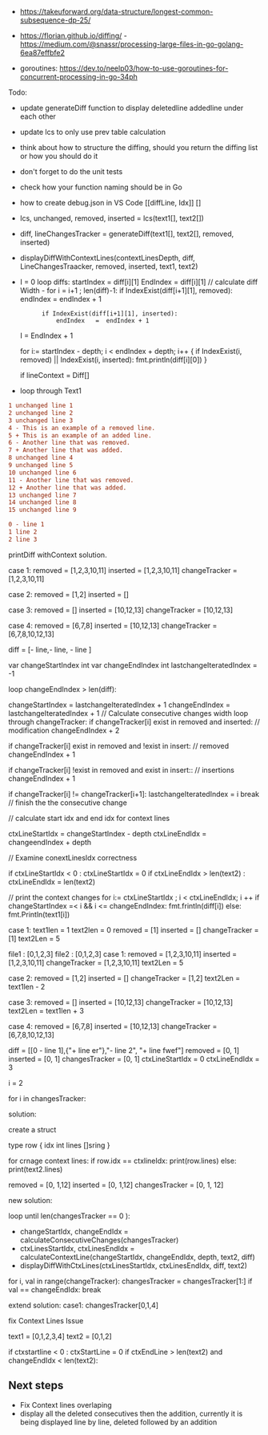 - https://takeuforward.org/data-structure/longest-common-subsequence-dp-25/
- https://florian.github.io/diffing/
-https://medium.com/@snassr/processing-large-files-in-go-golang-6ea87effbfe2

- goroutines: https://dev.to/neelp03/how-to-use-goroutines-for-concurrent-processing-in-go-34ph

Todo:
- update generateDiff function to display deletedline addedline under each other
- update lcs to only use prev table calculation
- think about how to structure the diffing, should you return the diffing list or how you should do it
- don't forget to do the unit tests
- check how your function naming should be in Go
- how to create debug.json in VS Code
[[diffLine, Idx]]
[]
- lcs, unchanged, removed, inserted = lcs(text1[], text2[])
- diff, lineChangesTracker = generateDiff(text1[], text2[], removed, inserted)
- displayDiffWithContextLines(contextLinesDepth, diff, LineChangesTraacker, removed, inserted, text1, text2)
- I = 0
loop diffs:
    startIndex = diff[i][1]
    EndIndex   = diff[i][1]
         // calculate diff Width
        - for i = i+1 ; len(diff)-1:
            if IndexExist(diff[i+1][1], removed):
                endIndex   =  endIndex + 1
            
            if IndexExist(diff[i+1][1], inserted):
                endIndex   =  endIndex + 1

    
    I = EndIndex + 1

    for i:= startIndex - depth; i < endIndex + depth; i++ {
        if IndexExist(i, removed) || IndexExist(i, inserted):
           fmt.println(diff[i][0])
    }
    
    if 
                lineContext =  Diff[]   
    <!-- startIndexOftheCurrentChange
    endIndexofOftheCurrentChange
   - get indexof current diffLine
   - calculateCurrentDiffContextLines(curentDiffLineIndex, lineChangesTracker, depth)
        startIndex =   currentDiffLineIndex - depth
        endIndex   =  currentDiffLineIndex + depth
        
        if startIndex == -1:
           startIndex = 0

        if endIndex > len(text1) - 1:
           endIndex = len(text1) -1   
        i = 0
        for {
           if currentDiffLineIndex + 1 = 
        } -->

- loop through Text1
    


```diff text
1 unchanged line 1
2 unchanged line 2
3 unchanged line 3
4 - This is an example of a removed line.
5 + This is an example of an added line.
6 - Another line that was removed.
7 + Another line that was added.
8 unchanged line 4
9 unchanged line 5
10 unchanged line 6
11 - Another line that was removed.
12 + Another line that was added.
13 unchanged line 7
14 unchanged line 8
15 unchanged line 9
```

```diff
0 - line 1
1 line 2 
2 line 3
```


printDiff withContext solution.

case 1:
removed = [1,2,3,10,11]
inserted = [1,2,3,10,11]
changeTracker = [1,2,3,10,11]

case 2:
removed = [1,2]
inserted = []

case 3:
removed = []
inserted = [10,12,13]
changeTracker = [10,12,13]

case 4:
removed = [6,7,8]
inserted = [10,12,13]
changeTracker = [6,7,8,10,12,13]


diff = [- line,- line, - line ]



var changeStartIndex int
var changeEndIndex int
lastchangeIteratedIndex = -1

loop changeEndIndex > len(diff):

changeStartIndex = lastchangeIteratedIndex + 1
changeEndIndex  = lastchangeIteratedIndex + 1
// Calculate consecutive changes width
loop through changeTracker:
   if changeTracker[i] exist in removed and inserted:
   // modification
   changeEndIndex + 2

   if changeTracker[i] exist in removed and !exist in insert:
   // removed
   changeEndIndex + 1

   if changeTracker[i] !exist in removed and exist in insert::
   // insertions
   changeEndIndex + 1

   if changeTracker[i] != changeTracker[i+1]:
      lastchangeIteratedIndex = i
      break
      // finish the the consecutive change

// calculate start idx and end idx for context lines

ctxLineStartIdx = changeStartIndex - depth
ctxLineEndIdx = changeendIndex + depth

// Examine conextLinesIdx correctness

if ctxLineStartIdx < 0  : ctxLineStartIdx = 0
if ctxLineEndIdx > len(text2) : ctxLineEndIdx = len(text2)

// print the context changes
for i:= ctxLineStartIdx ; i < ctxLineEndIdx; i ++
   if changeStartIndex =< i && i <= changeEndIndex:
      fmt.frintln(diff[i])
   else:
      fmt.Println(text1[i])


case 1:
text1len = 1
text2len = 0
removed = [1]
inserted = []
changeTracker = [1]
text2Len = 5


file1 : [0,1,2,3]
file2 : [0,1,2,3]
case 1:
removed = [1,2,3,10,11]
inserted = [1,2,3,10,11]
changeTracker = [1,2,3,10,11]
text2Len = 5



case 2:
removed = [1,2]
inserted = []
changeTracker = [1,2]
text2Len = text1len - 2

case 3:
removed = []
inserted = [10,12,13]
changeTracker = [10,12,13]
text2Len = text1len + 3

case 4:
removed = [6,7,8]
inserted = [10,12,13]
changeTracker = [6,7,8,10,12,13]






diff = [[0 - line 1],{"+ line er"},"- line 2", "+ line fwef"]
removed = [0, 1]
inserted = [0, 1]
changesTracker = [0, 1]
ctxLineStartIdx = 0 
ctxLineEndIdx = 3

i = 2


for i in changesTracker:


solution:

create a struct

type row {
   idx int
   lines []sring
}

for crnage context lines:
if row.idx == ctxlineIdx:
   print(row.lines)
else:
   print(text2.lines)   


removed = [0, 1,12]
inserted = [0, 1,12]
changesTracker = [0, 1, 12]


new solution:

loop until len(changesTracker == 0 ):

- changeStartIdx, changeEndIdx = calculateConsecutiveChanges(changesTracker)
- ctxLinesStartIdx, ctxLinesEndIdx = calculateContextLine(changeStartIdx, changeEndIdx, depth, text2, diff)
- displayDiffWithCtxLines(ctxLinesStartIdx, ctxLinesEndIdx, diff, text2)
<!-- - changesTracker = changesTracker -->
for i, val in range(changeTracker):
    changesTracker = changesTracker[1:]
    if val == changeEndIdx:
            break


extend solution:
case1:
changesTracker[0,1,4]


fix Context Lines Issue


text1 =  [0,1,2,3,4]
text2 =  [0,1,2]

if ctxstartline < 0 : ctxStartLine = 0
if ctxEndLine > len(text2) and changeEndIdx < len(text2): 




## Next steps 

- Fix Context lines overlaping
- display all the deleted consecutives then the addition, currently it is being displayed line by line, deleted followed by an addition 